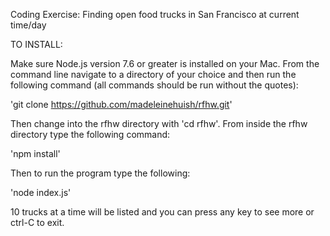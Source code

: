 Coding Exercise: Finding open food trucks in San Francisco at current time/day

TO INSTALL:

Make sure Node.js version 7.6 or greater is installed on your Mac.
From the command line navigate to a directory of your choice and then
run the following command (all commands should be run without the quotes):

'git clone https://github.com/madeleinehuish/rfhw.git'

Then change into the rfhw directory with 'cd rfhw'.
From inside the rfhw directory type the following command:

'npm install'

Then to run the program type the following:

'node index.js'

10 trucks at a time will be listed and you can press any key to see more or ctrl-C to exit.
